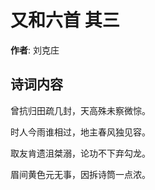 # 又和六首  其三

**作者**: 刘克庄

## 诗词内容

曾抗归田疏几封，天高殊未察微悰。

时人今雨谁相过，地主春风独见容。

取友肯遗沮桀溺，论功不下弃勾龙。

眉间黄色元无事，因拆诗筒一点浓。

